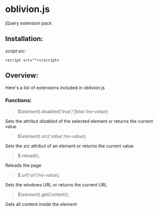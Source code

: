 # oblivion.js
jQuery extension pack
## Installation:
_script:src:_
```
<script src=""></script>
```
## Overview:
Here's a list of extensions included in oblivion.js
### Functions:
> $(_element_).disabled(_'true'/'false'/no-value_);

Sets the attribut _disabled_ of the selected element or returns the current value


> $(_element_).src(_'value'/no-value_);

Sets the _src_ attribut of an element or returns the current value


> $.reload();

Reloads the page


> $.url(_'url'/no-value_);

Sets the windows URL or returns the current URL


> $(_element_).getContent();

Gets all content inside the _element_
